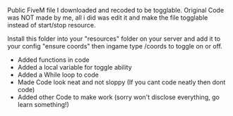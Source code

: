 Public FiveM file I downloaded and recoded to be togglable. Original Code was NOT made by me, all i did was edit it and make the file togglable instead of start/stop resource. 

Install this folder into your "resources" folder on your server and add it to your config "ensure coords" then ingame type /coords to toggle on or off.

- Added functions in code
- Added a local variable for toggle ability
- Added a While loop to code
- Made Code look neat and not sloppy (If you cant code neatly then dont code)
- Added other Code to make work (sorry won't disclose everything, go learn something!)
